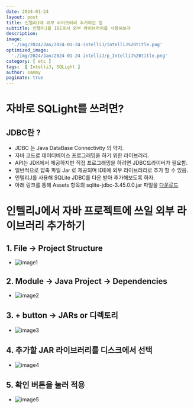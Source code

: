 ```yaml
---
date: 2024-01-24
layout: post
title: 인텔리J에 외부 라이브러리 추가하는 법
subtitle: 인텔리J를 IDE로서 외부 라이브러리를 사용해보자
description: 
image: 
  './img/2024/Jan/2024-01-24-intelliJ/IntelliJ%20title.png'
optimized_image:    
  './img/2024/Jan/2024-01-24-intelliJ/p_IntelliJ%20title.png'
category: [ etc ]
tags:  [ IntelliJ, SQLight ]
author: sammy
paginate: true
---
```


# 자바로 SQLight를 쓰려면?

## JDBC란 ?  

- JDBC 는 Java DataBase Connectivity 의 약자.
- 자바 코드로 데이터베이스 프로그래밍을 하기 위한 라이브러리.
- API는 JDK에서 제공하지만 직접 프로그래밍을 하려면 JDBC드라이버가 필요함.
- 일반적으로 압축 파일 Jar 로 제공되며 IDE에 외부 라이브러리로 추가 할 수 있음.
- 인텔리J를 사용해 SQLite JDBC를 다운 받아 추가해보도록 하자.
- 아래 링크를 통해 Assets 항목의 sqlite-jdbc-3.45.0.0.jar 파일을 [다운로드](https://github.com/xerial/sqlite-jdbc/releases/tag/3.45.0.0)
  

# 인텔리J에서 자바 프로젝트에 쓰일 외부 라이브러리 추가하기

## 1. File -> Project Structure  
  * ![image1](../img/2024/Jan/2024-01-24-intelliJ/IntelliJ1.png)

## 2. Module -> Java Project -> Dependencies
  * ![image2](../img/2024/Jan/2024-01-24-intelliJ/IntelliJ2.png)
   
## 3. + button -> JARs or 디렉토리    
  * ![image3](../img/2024/Jan/2024-01-24-intelliJ/IntelliJ3.png)
     
## 4. 추가할 JAR 라이브러리를 디스크에서 선택
  * ![image4](../img/2024/Jan/2024-01-24-intelliJ/IntelliJ4.png)
     
## 5. 확인 버튼을 눌러 적용
  * ![image5](../img/2024/Jan/2024-01-24-intelliJ/IntelliJ5.png)
